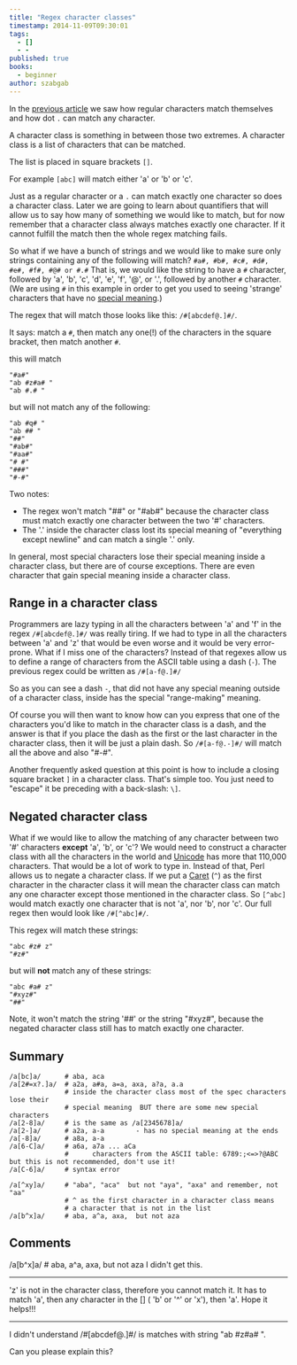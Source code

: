 ```yaml
---
title: "Regex character classes"
timestamp: 2014-11-09T09:30:01
tags:
  - []
  - -
published: true
books:
  - beginner
author: szabgab
---
```



In the [previous article](/introduction-to-regexes-in-perl) we saw how regular characters match themselves and how dot `.` can match any character.

A character class is something in between those two extremes. A character class is a list of characters that can be matched.

The list is placed in square brackets `[]`.

For example `[abc]` will match either 'a' or 'b' or 'c'.


Just as a regular character or a `.` can match exactly one character so does a character class. Later we are going to learn
about quantifiers that will allow us to say how many of something we would like to match, but for now remember that a character
class always matches exactly one character. If it cannot fulfill the match then the whole regex matching fails.

So what if we have a bunch of strings and we would like to make sure only strings containing any of the following will match?
`#a#, #b#, #c#, #d#, #e#, #f#, #@# or #.#`
That is, we would like the string to have a `#` character, followed by 'a', 'b', 'c', 'd', 'e', 'f', '@', or '.', followed by another `#`
character.  (We are using `#` in this example in order to get you used to seeing 'strange' characters that have no [special meaning](/introduction-to-regexes-in-perl).)

The regex that will match those looks like this: `/#[abcdef@.]#/`.

It says: match a `#`, then match any one(!) of the characters in the square bracket, then match another `#`.

this will match

```
"#a#"
"ab #z#a# "
"ab #.# "
```

but will not match any of the following:

```
"ab #q# "
"ab ## "
"##"
"#ab#"
"#aa#"
"# #"
"###"
"#-#"
```

Two notes:

* The regex won't match "##" or "#ab#" because the character class must match exactly one character between the two '#' characters.
* The '.' inside the character class lost its special meaning of "everything except newline" and can match a single '.' only.

In general, most special characters lose their special meaning inside a character class, but there are of course exceptions.
There are even character that gain special meaning inside a character class.

## Range in a character class

Programmers are lazy typing in all the characters between 'a' and 'f' in the regex `/#[abcdef@.]#/` was really tiring. If we had to type
in all the characters between 'a' and 'z' that would be even worse and it would be very error-prone. What if I miss one of the characters?
Instead of that regexes allow us to define a range of characters from the ASCII table using a dash (`-`). The previous regex
could be written as `/#[a-f@.]#/`

So as you can see a dash `-`, that did not have any special meaning outside of a character class, inside has the special "range-making" meaning.

Of course you will then want to know how can you express that one of the characters you'd like to match in the character class is a dash, and the answer
is that if you place the dash as the first or the last character in the character class, then it will be just a plain dash.
So `/#[a-f@.-]#/` will match all the above and also "#-#".

Another frequently asked question at this point is how to include a closing square bracket `]` in a character class. That's simple too.
You just need to "escape" it be preceding with a back-slash: `\]`.


## Negated character class

What if we would like to allow the matching of any character between two '#' characters <b>except</b> 'a', 'b', or 'c'? We would need to construct
a character class with all the characters in the world and [Unicode](http://en.wikipedia.org/wiki/Unicode) has more that 110,000 characters.
That would be a lot of work to type in. Instead of that, Perl allows us to negate a character class. If we put a [Caret](http://en.wikipedia.org/wiki/Caret)
 (`^`) as the first character in the character class it will mean the character class can match any one character except those mentioned in the character class.
So `[^abc]` would match exactly one character that is not 'a', nor 'b', nor 'c'. Our full regex then would look like `/#[^abc]#/`.

This regex will match these strings:

```
"abc #z# z"
"#z#"
```

but will <b>not</b> match any of these strings:

```
"abc #a# z"
"#xyz#"
"##"
```

Note, it won't match the string '##' or the string "#xyz#", because the negated character class still has to match exactly one character.

## Summary

```
/a[bc]a/      # aba, aca
/a[2#=x?.]a/  # a2a, a#a, a=a, axa, a?a, a.a
              # inside the character class most of the spec characters lose their
              # special meaning  BUT there are some new special characters
/a[2-8]a/     # is the same as /a[2345678]a/
/a[2-]a/      # a2a, a-a        - has no special meaning at the ends
/a[-8]a/      # a8a, a-a
/a[6-C]a/     # a6a, a7a ... aCa
              #      characters from the ASCII table: 6789:;<=>?@ABC but this is not recommended, don't use it!
/a[C-6]a/     # syntax error

/a[^xy]a/     # "aba", "aca"  but not "aya", "axa" and remember, not "aa"
              # ^ as the first character in a character class means 
              # a character that is not in the list
/a[b^x]a/     # aba, a^a, axa,  but not aza
```

## Comments

/a[b^x]a/ # aba, a^a, axa, but not aza
I didn't get this.

---
'z' is not in the character class, therefore you cannot match it. It has to match 'a', then any character in the [] ( 'b' or '^' or 'x'), then 'a'. Hope it helps!!!

<hr>

I didn't understand /#[abcdef@.]#/ is matches with string "ab #z#a# ".

Can you please explain this?


